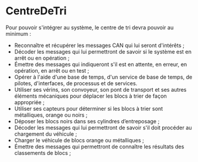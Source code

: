 # CentreDeTri

Pour pouvoir s'intégrer au système, le centre de tri devra pouvoir au minimum :
- Reconnaître et récupérer les messages CAN qui lui seront d'intérêts ;
- Décoder les messages qui lui permettront de savoir si le système est en arrêt ou en opération ;
- Émettre des messages qui indiqueront s'il est en attente, en erreur, en opération, en arrêt ou en test ;
- Opérer à l'aide d'une base de temps, d'un service de base de temps, de pilotes, d'interfaces, de processus et de services.
- Utiliser ses vérins, son convoyeur, son pont de transport et ses autres éléments mécaniques pour déplacer les blocs à trier de façon appropriée ;
- Utiliser ses capteurs pour déterminer si les blocs à trier sont métalliques, orange ou noirs ;
- Déposer les blocs noirs dans ses cylindres d’entreposage ;
- Décoder les messages qui lui permettront de savoir s'il doit procéder au chargement du véhicule ;
- Charger le véhicule de blocs orange ou métalliques ;
- Émettre des messages qui permettront de connaître les résultats des classements de blocs ;
